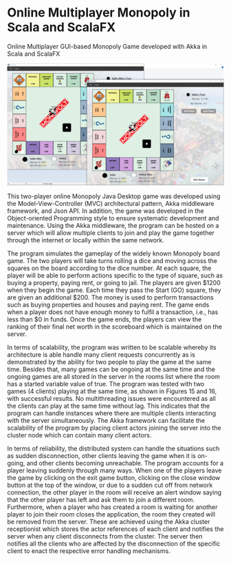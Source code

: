 # Online Multiplayer Monopoly in Scala and ScalaFX
Online Multiplayer GUI-based Monopoly Game developed with Akka in Scala and ScalaFX

![alt text](https://github.com/mintchococookies/multiplayer-monopoly/blob/main/monopoly-capture.PNG?raw=true)

This two-player online Monopoly Java Desktop game was developed using the Model-View-Controller (MVC) architectural pattern, Akka middleware framework, and Json API. In addition, the game was developed in the Object-oriented Programming style to ensure systematic development and maintenance. Using the Akka middleware, the program can be hosted on a server which will allow multiple clients to join and play the game together through the internet or locally within the same network. 

The program simulates the gameplay of the widely known Monopoly board game. The two players will take turns rolling a dice and moving across the squares on the board according to the dice number. At each square, the player will be able to perform actions specific to the type of square, such as buying a property, paying rent, or going to jail. The players are given $1200 when they begin the game. Each time they pass the Start (GO) square, they are given an additional $200. The money is used to perform transactions such as buying properties and houses and paying rent. The game ends when a player does not have enough money to fulfil a transaction, i.e., has less than $0 in funds. Once the game ends, the players can view the ranking of their final net worth in the scoreboard which is maintained on the server.

In terms of scalability, the program was written to be scalable whereby its architecture is able handle many client requests concurrently as is demonstrated by the ability for two people to play the game at the same time. Besides that, many games can be ongoing at the same time and the ongoing games are all stored in the server in the rooms list where the room has a started variable value of true. The program was tested with two games (4 clients) playing at the same time, as shown in Figures 15 and 16, with successful results. No multithreading issues were encountered as all the clients can play at the same time without lag. This indicates that the program can handle instances where there are multiple clients interacting with the server simultaneously. The Akka framework can facilitate the scalability of the program by placing client actors joining the server into the cluster node which can contain many client actors.

In terms of reliability, the distributed system can handle the situations such as sudden disconnection, other clients leaving the game when it is on-going, and other clients becoming unreachable. The program accounts for a player leaving suddenly through many ways. When one of the players leave the game by clicking on the exit game button, clicking on the close window button at the top of the window, or due to a sudden cut off from network connection, the other player in the room will receive an alert window saying that the other player has left and ask them to join a different room. Furthermore, when a player who has created a room is waiting for another player to join their room closes the application, the room they created will be removed from the server. These are achieved using the Akka cluster receptionist which stores the actor references of each client and notifies the server when any client disconnects from the cluster. The server then notifies all the clients who are affected by the disconnection of the specific client to enact the respective error handling mechanisms.
